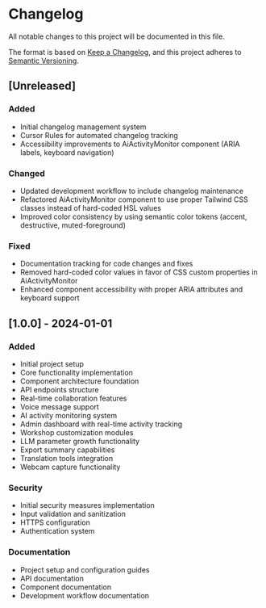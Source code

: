 # Changelog

All notable changes to this project will be documented in this file.

The format is based on [Keep a Changelog](https://keepachangelog.com/en/1.0.0/),
and this project adheres to [Semantic Versioning](https://semver.org/spec/v2.0.0.html).

## [Unreleased]

### Added
- Initial changelog management system
- Cursor Rules for automated changelog tracking
- Accessibility improvements to AiActivityMonitor component (ARIA labels, keyboard navigation)

### Changed
- Updated development workflow to include changelog maintenance
- Refactored AiActivityMonitor component to use proper Tailwind CSS classes instead of hard-coded HSL values
- Improved color consistency by using semantic color tokens (accent, destructive, muted-foreground)

### Fixed
- Documentation tracking for code changes and fixes
- Removed hard-coded color values in favor of CSS custom properties in AiActivityMonitor
- Enhanced component accessibility with proper ARIA attributes and keyboard support

## [1.0.0] - 2024-01-01

### Added
- Initial project setup
- Core functionality implementation
- Component architecture foundation
- API endpoints structure
- Real-time collaboration features
- Voice message support
- AI activity monitoring system
- Admin dashboard with real-time activity tracking
- Workshop customization modules
- LLM parameter growth functionality
- Export summary capabilities
- Translation tools integration
- Webcam capture functionality

### Security
- Initial security measures implementation
- Input validation and sanitization
- HTTPS configuration
- Authentication system

### Documentation
- Project setup and configuration guides
- API documentation
- Component documentation
- Development workflow documentation
